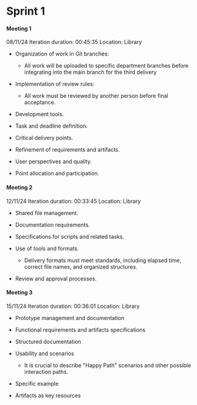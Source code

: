 

# Sprint 1 
#### Meeting 1 
08/11/24 Iteration duration: 00:45:35 Location: Library

* Organization of work in Git branches:
    * All work will be uploaded to specific department branches before integrating into the main branch for the third delivery

* Implementation of review rules:
    * All work must be reviewed by another person before final acceptance.

* Development tools.

* Task and deadline definition.

* Critical delivery points.

* Refinement of requirements and artifacts.

* User perspectives and quality.

* Point allocation and participation.


#### Meeting 2 
12/11/24 Iteration duration: 00:33:45 Location: Library


* Shared file management.

* Documentation requirements.

* Specifications for scripts and related tasks.

* Use of tools and formats.
    * Delivery formats must meet standards, including elapsed time, correct file names, and organized structures.

* Review and approval processes.

#### Meeting 3 
15/11/24 Iteration duration: 00:36:01 Location: Library


* Prototype management and documentation

* Functional requirements and artifacts specifications

* Structured documentation

* Usability and scenarios
    * It is crucial to describe "Happy Path" scenarios and other possible interaction paths.

* Specific example

* Artifacts as key resources


